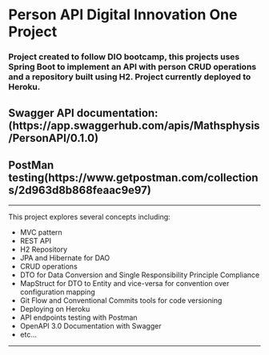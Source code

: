 # Person API Digital Innovation One Project
<h3>Project created to follow DIO bootcamp, this projects uses Spring Boot to
implement an API with person CRUD operations and a
repository built using H2. Project currently deployed to Heroku.</h3>

<h2>Swagger API documentation: (https://app.swaggerhub.com/apis/Mathsphysis/PersonAPI/0.1.0)</h2>

<h2>PostMan testing(https://www.getpostman.com/collections/2d963d8b868feaac9e97)</h2>

<hr>

This project explores several concepts including:
    
- MVC pattern
- REST API
- H2 Repository
- JPA and Hibernate for DAO
- CRUD operations
- DTO for Data Conversion and Single Responsibility Principle Compliance
- MapStruct for DTO to Entity and vice-versa for convention over configuration mapping
- Git Flow and Conventional Commits tools for code versioning
- Deploying on Heroku
- API endpoints testing with Postman
- OpenAPI 3.0 Documentation with Swagger
- etc...

<hr>

    
    
